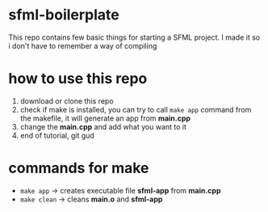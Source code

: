 # sfml-boilerplate
This repo contains few basic things for starting a SFML project. I made it so i don't have to remember a way of compiling

# how to use this repo
1. download or clone this repo
2. check if make is installed, you can try to call `make app` command from the makefile, it will generate an app from **main.cpp**
3. change the **main.cpp** and add what you want to it
4. end of tutorial, git gud

# commands for make
- `make app` -> creates executable file **sfml-app** from **main.cpp**
- `make clean` -> cleans **main.o** and **sfml-app**

